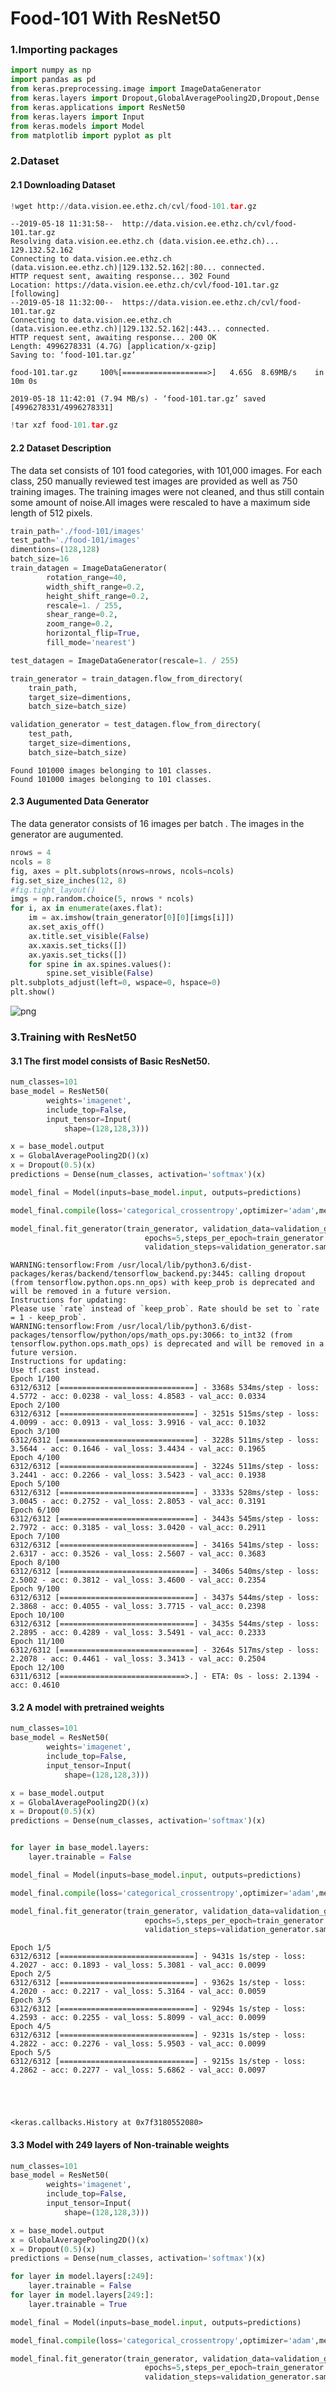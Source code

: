 
# Food-101 With ResNet50

### 1.Importing packages


```python
import numpy as np 
import pandas as pd 
from keras.preprocessing.image import ImageDataGenerator 
from keras.layers import Dropout,GlobalAveragePooling2D,Dropout,Dense
from keras.applications import ResNet50
from keras.layers import Input
from keras.models import Model
from matplotlib import pyplot as plt
```

### 2.Dataset

#### 2.1 Downloading Dataset


```python
!wget http://data.vision.ee.ethz.ch/cvl/food-101.tar.gz
```

    --2019-05-18 11:31:58--  http://data.vision.ee.ethz.ch/cvl/food-101.tar.gz
    Resolving data.vision.ee.ethz.ch (data.vision.ee.ethz.ch)... 129.132.52.162
    Connecting to data.vision.ee.ethz.ch (data.vision.ee.ethz.ch)|129.132.52.162|:80... connected.
    HTTP request sent, awaiting response... 302 Found
    Location: https://data.vision.ee.ethz.ch/cvl/food-101.tar.gz [following]
    --2019-05-18 11:32:00--  https://data.vision.ee.ethz.ch/cvl/food-101.tar.gz
    Connecting to data.vision.ee.ethz.ch (data.vision.ee.ethz.ch)|129.132.52.162|:443... connected.
    HTTP request sent, awaiting response... 200 OK
    Length: 4996278331 (4.7G) [application/x-gzip]
    Saving to: ‘food-101.tar.gz’
    
    food-101.tar.gz     100%[===================>]   4.65G  8.69MB/s    in 10m 0s  
    
    2019-05-18 11:42:01 (7.94 MB/s) - ‘food-101.tar.gz’ saved [4996278331/4996278331]
    
    


```python
!tar xzf food-101.tar.gz
```

#### 2.2 Dataset Description

The data set consists of 101 food categories, with 101,000 images. For each class, 250 manually reviewed test images are provided as well as 750 training images. The training images were not cleaned, and thus still contain some amount of noise.All images were rescaled to have a maximum side length of 512 pixels.




```python
train_path='./food-101/images'
test_path='./food-101/images'
dimentions=(128,128)
batch_size=16
train_datagen = ImageDataGenerator(
        rotation_range=40,
        width_shift_range=0.2,
        height_shift_range=0.2,
        rescale=1. / 255,
        shear_range=0.2,
        zoom_range=0.2,
        horizontal_flip=True,
        fill_mode='nearest')

test_datagen = ImageDataGenerator(rescale=1. / 255)

train_generator = train_datagen.flow_from_directory(
    train_path,
    target_size=dimentions,
    batch_size=batch_size)

validation_generator = test_datagen.flow_from_directory(
    test_path, 
    target_size=dimentions,
    batch_size=batch_size)
```

    Found 101000 images belonging to 101 classes.
    Found 101000 images belonging to 101 classes.
    

#### 2.3 Augumented Data Generator

The data generator consists of 16 images per batch . The images in the generator are augumented.


```python
nrows = 4
ncols = 8
fig, axes = plt.subplots(nrows=nrows, ncols=ncols)
fig.set_size_inches(12, 8)
#fig.tight_layout()
imgs = np.random.choice(5, nrows * ncols)
for i, ax in enumerate(axes.flat):
    im = ax.imshow(train_generator[0][0][imgs[i]])
    ax.set_axis_off()
    ax.title.set_visible(False)
    ax.xaxis.set_ticks([])
    ax.yaxis.set_ticks([])
    for spine in ax.spines.values():
        spine.set_visible(False)
plt.subplots_adjust(left=0, wspace=0, hspace=0)
plt.show()
```


![png](Dhuruva_Priyan_Fellowship_files/Dhuruva_Priyan_Fellowship_12_0.png)


### 3.Training with ResNet50

#### 3.1 The first model consists of Basic ResNet50. 


```python
num_classes=101
base_model = ResNet50(
        weights='imagenet',
        include_top=False,
        input_tensor=Input(
            shape=(128,128,3)))

x = base_model.output
x = GlobalAveragePooling2D()(x)
x = Dropout(0.5)(x)
predictions = Dense(num_classes, activation='softmax')(x)

model_final = Model(inputs=base_model.input, outputs=predictions)

model_final.compile(loss='categorical_crossentropy',optimizer='adam',metrics=['accuracy'])

model_final.fit_generator(train_generator, validation_data=validation_generator,
                              epochs=5,steps_per_epoch=train_generator.samples//batch_size,
                              validation_steps=validation_generator.samples//batch_size)

```

    WARNING:tensorflow:From /usr/local/lib/python3.6/dist-packages/keras/backend/tensorflow_backend.py:3445: calling dropout (from tensorflow.python.ops.nn_ops) with keep_prob is deprecated and will be removed in a future version.
    Instructions for updating:
    Please use `rate` instead of `keep_prob`. Rate should be set to `rate = 1 - keep_prob`.
    WARNING:tensorflow:From /usr/local/lib/python3.6/dist-packages/tensorflow/python/ops/math_ops.py:3066: to_int32 (from tensorflow.python.ops.math_ops) is deprecated and will be removed in a future version.
    Instructions for updating:
    Use tf.cast instead.
    Epoch 1/100
    6312/6312 [==============================] - 3368s 534ms/step - loss: 4.5772 - acc: 0.0238 - val_loss: 4.8583 - val_acc: 0.0334
    Epoch 2/100
    6312/6312 [==============================] - 3251s 515ms/step - loss: 4.0099 - acc: 0.0913 - val_loss: 3.9916 - val_acc: 0.1032
    Epoch 3/100
    6312/6312 [==============================] - 3228s 511ms/step - loss: 3.5644 - acc: 0.1646 - val_loss: 3.4434 - val_acc: 0.1965
    Epoch 4/100
    6312/6312 [==============================] - 3224s 511ms/step - loss: 3.2441 - acc: 0.2266 - val_loss: 3.5423 - val_acc: 0.1938
    Epoch 5/100
    6312/6312 [==============================] - 3333s 528ms/step - loss: 3.0045 - acc: 0.2752 - val_loss: 2.8053 - val_acc: 0.3191
    Epoch 6/100
    6312/6312 [==============================] - 3443s 545ms/step - loss: 2.7972 - acc: 0.3185 - val_loss: 3.0420 - val_acc: 0.2911
    Epoch 7/100
    6312/6312 [==============================] - 3416s 541ms/step - loss: 2.6317 - acc: 0.3526 - val_loss: 2.5607 - val_acc: 0.3683
    Epoch 8/100
    6312/6312 [==============================] - 3406s 540ms/step - loss: 2.5002 - acc: 0.3812 - val_loss: 3.4600 - val_acc: 0.2354
    Epoch 9/100
    6312/6312 [==============================] - 3437s 544ms/step - loss: 2.3868 - acc: 0.4055 - val_loss: 3.7715 - val_acc: 0.2398
    Epoch 10/100
    6312/6312 [==============================] - 3435s 544ms/step - loss: 2.2895 - acc: 0.4289 - val_loss: 3.5491 - val_acc: 0.2333
    Epoch 11/100
    6312/6312 [==============================] - 3264s 517ms/step - loss: 2.2078 - acc: 0.4461 - val_loss: 3.3413 - val_acc: 0.2504
    Epoch 12/100
    6311/6312 [============================>.] - ETA: 0s - loss: 2.1394 - acc: 0.4610

#### 3.2 A model with pretrained weights


```python
num_classes=101
base_model = ResNet50(
        weights='imagenet',
        include_top=False,
        input_tensor=Input(
            shape=(128,128,3)))

x = base_model.output
x = GlobalAveragePooling2D()(x)
x = Dropout(0.5)(x)
predictions = Dense(num_classes, activation='softmax')(x)


for layer in base_model.layers:
    layer.trainable = False

model_final = Model(inputs=base_model.input, outputs=predictions)

model_final.compile(loss='categorical_crossentropy',optimizer='adam',metrics=['accuracy'])

model_final.fit_generator(train_generator, validation_data=validation_generator,
                              epochs=5,steps_per_epoch=train_generator.samples//batch_size,
                              validation_steps=validation_generator.samples//batch_size)

```

    Epoch 1/5
    6312/6312 [==============================] - 9431s 1s/step - loss: 4.2027 - acc: 0.1893 - val_loss: 5.3081 - val_acc: 0.0099
    Epoch 2/5
    6312/6312 [==============================] - 9362s 1s/step - loss: 4.2020 - acc: 0.2217 - val_loss: 5.3164 - val_acc: 0.0059
    Epoch 3/5
    6312/6312 [==============================] - 9294s 1s/step - loss: 4.2593 - acc: 0.2255 - val_loss: 5.8099 - val_acc: 0.0099
    Epoch 4/5
    6312/6312 [==============================] - 9231s 1s/step - loss: 4.2822 - acc: 0.2276 - val_loss: 5.9503 - val_acc: 0.0099
    Epoch 5/5
    6312/6312 [==============================] - 9215s 1s/step - loss: 4.2862 - acc: 0.2277 - val_loss: 5.6862 - val_acc: 0.0097
    




    <keras.callbacks.History at 0x7f3180552080>



#### 3.3 Model with 249 layers of Non-trainable weights


```python
num_classes=101
base_model = ResNet50(
        weights='imagenet',
        include_top=False,
        input_tensor=Input(
            shape=(128,128,3)))

x = base_model.output
x = GlobalAveragePooling2D()(x)
x = Dropout(0.5)(x)
predictions = Dense(num_classes, activation='softmax')(x)

for layer in model.layers[:249]:
    layer.trainable = False
for layer in model.layers[249:]:
    layer.trainable = True

model_final = Model(inputs=base_model.input, outputs=predictions)

model_final.compile(loss='categorical_crossentropy',optimizer='adam',metrics=['accuracy'])

model_final.fit_generator(train_generator, validation_data=validation_generator,
                              epochs=5,steps_per_epoch=train_generator.samples//batch_size,
                              validation_steps=validation_generator.samples//batch_size)

```
